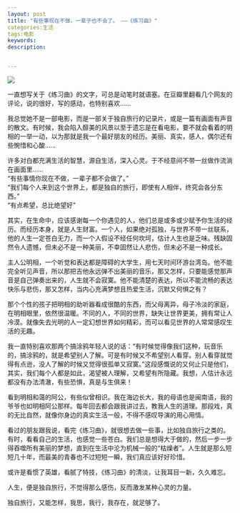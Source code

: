 ```yaml
---
layout: post
title: "有些事现在不做，一辈子也不会了。 ——《练习曲》"
categories:生活
tags:电影
keywords: 
description:


---
```

![](http://img3.douban.com/view/photo/photo/public/p910272121.jpg)


一直想写关于《练习曲》的文字，可总是动笔时就语塞。在豆瓣里翻看几个网友的评论，说的很好，写的感动，也特别喜欢……    

我总觉她不是一部电影，而是一部关于独自旅行的记录片，或是一篇有画面有声音的散文。有时候，我会陷入醇美的风景以至于遗忘是在看电影，要不就会看着的明相的一举一动，以为那就是我一个最好朋友的经历。美丽、真实，感人，偶尔还有些惋惜和心酸……  
 
许多对白都充满生活的智慧，源自生活，深入心灵。于不经意间不带一丝做作流淌在画面里……   
“有些事情你现在不做，一辈子都不会做了。”   
“我们每个人来到这个世界上，都是独自的旅行，即使有人相伴，终究会各分东西。”   
“有点希望，总比绝望好”   

其实，在生命中，应该感谢每一个你遇见的人，他们总是或多或少赋予你生活的经历。而经历本身，就是人生财富。一个人，如果绝对孤独，与世界不带一丝联系，他的人生一定苍白无力，而一个人假设不经任何坎坷，估计人生也是乏味。残缺固然令人遗憾，但未必不是一种美丽，不幸固然让人悲伤，但未必不是一种成长。   

主人公明相，一个听觉和表达都是障碍的大学生，用七天时间环游台湾岛。他不能完全听见声音，所以那把吉他永远弹不出美丽的音乐，那又怎样，只要能感觉那声音是自己弹奏出来的，人生就不会寂寞。他不能清楚的表达，所以不能流畅的表达快乐与悲伤，那又怎样，当内心充满梦想且热爱生活，沉默又何惧之有？  

那个个性的孩子把明相的助听器看成很酷的东西，而父母离异，母子冷淡的家庭，在明相眼里，依然很温暖。不同的人，不同的世界，缺失让世界更美，拥有常让人冷漠。就像失去光明的人一定幻想世界如何精彩，而可以看见世界的人常常感叹生活的无趣。

我一直特别喜欢那两个搞涂鸦年轻人说的话：“有时候觉得像我们这种，玩音乐的，搞涂鸦的，就是希望别人了解。可是有时候又不希望别人看穿。别人看穿就觉得有点逊，没人了解的时候又觉得很孤单又寂寞。”这段感慨说的又何止只是他们，其实，我们每个人都是如此，渴望被人理解，又希望有所隐藏。我想，人估计永远都没有办法清澈，有些恐惧，真是与生俱来！     

看到明相和蔼的阿公，有些似曾相识。我在海边长大，我的母语也是闽南语，我的爷爷也如明相阿公那样。每年回去都会跟我讲过去，教我人生的道理。那段戏，真的无比自然，就像你身边的真实生活一般，不得不感叹导演的用心用情。  

看过的朋友跟我说，看完《练习曲》，就很想去做一些事，比如独自旅行之类的。有时，看看自己的生活，也感觉一些苍白。我们总是想得大于做的，然后一步一步得吞噬所有美丽的梦想，直到在生活中沦为机械一般的“枯燥者”。人生就是那么短短几十年，而最美的青春也不过短短一瞬，我们真应该好好珍惜。   

或许是看惯了英雄，看腻了特技，《练习曲》的清淡，让我耳目一新，久久难忘。 
  
人生，便是独自旅行，不觉得那么感伤，反而激发某种心灵的力量。 
  
独自旅行，又能怎样，我思，我行，我存在，就足够了。

        